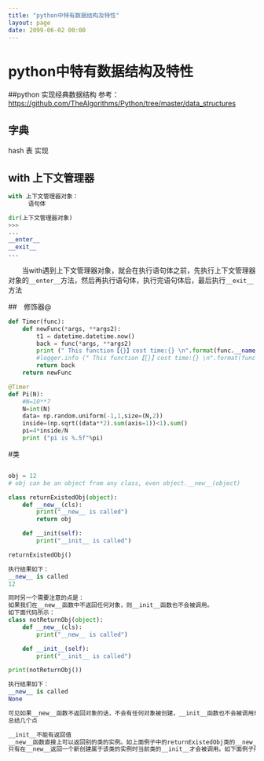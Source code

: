 ```yaml
---
title: "python中特有数据结构及特性"
layout: page
date: 2099-06-02 00:00
---
```


# python中特有数据结构及特性

##python 实现经典数据结构
参考：https://github.com/TheAlgorithms/Python/tree/master/data_structures


## 字典 
hash 表 实现 

## with 上下文管理器
```python 
with 上下文管理器对象：
    　语句体

dir(上下文管理器对象)
>>>
...
__enter__
__exit__
...

```

　　当with遇到上下文管理器对象，就会在执行语句体之前，先执行上下文管理器对象的`__enter__`方法，然后再执行语句体，执行完语句体后，最后执行`__exit__`方法

##　修饰器@
```python
def Timer(func):
    def newFunc(*args, **args2):
        t1 = datetime.datetime.now()
        back = func(*args, **args2)
        print (" This function【{}】cost time:{} \n".format(func.__name__,datetime.datetime.now()-t1))
        #logger.info (" This function【{}】cost time:{} \n".format(func.__name__,datetime.datetime.now()-t1))
        return back
    return newFunc

@Timer
def Pi(N):
    #N=10**7
    N=int(N)
    data= np.random.uniform(-1,1,size=(N,2))
    inside=(np.sqrt((data**2).sum(axis=1))<1).sum()
    pi=4*inside/N
    print ("pi is %.5f"%pi)

```

#类 
```python

obj = 12 
# obj can be an object from any class, even object.__new__(object)

class returnExistedObj(object):
    def __new__(cls):
        print("__new__ is called")
        return obj

    def __init(self):
        print("__init__ is called")

returnExistedObj()

执行结果如下：
__new__ is called
12

同时另一个需要注意的点是：
如果我们在__new__函数中不返回任何对象，则__init__函数也不会被调用。
如下面代码所示：
class notReturnObj(object):
    def __new__(cls):
        print("__new__ is called")

    def __init__(self):
        print("__init__ is called")

print(notReturnObj())

执行结果如下：
__new__ is called
None

可见如果__new__函数不返回对象的话，不会有任何对象被创建，__init__函数也不会被调用来初始化对象。
总结几个点

__init__不能有返回值
__new__函数直接上可以返回别的类的实例。如上面例子中的returnExistedObj类的__new__函数返回了一个int值。
只有在__new__返回一个新创建属于该类的实例时当前类的__init__才会被调用。如下面例子所示：
```